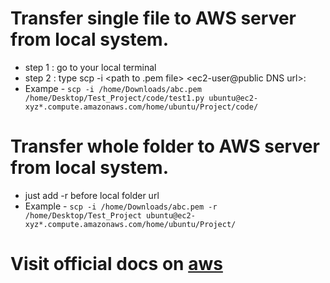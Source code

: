 # Transfer single file to AWS server from local system.

- step 1 : go to your local terminal
- step 2 : type scp -i <path to .pem file> <path to local file to be uploaded> <ec2-user@public DNS url>:<folder path where to be copied in server>
- Exampe -  ```scp -i /home/Downloads/abc.pem /home/Desktop/Test_Project/code/test1.py ubuntu@ec2-xyz*.compute.amazonaws.com/home/ubuntu/Project/code/```

# Transfer whole folder to AWS server from local system.
- just add -r before local folder url
- Example -  ```scp -i /home/Downloads/abc.pem -r /home/Desktop/Test_Project ubuntu@ec2-xyz*.compute.amazonaws.com/home/ubuntu/Project/```

# Visit official docs on [aws](https://docs.aws.amazon.com/AWSEC2/latest/UserGuide/connect-linux-inst-ssh.html)
